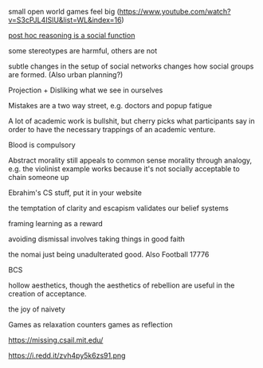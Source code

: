 small open world games feel big
(https://www.youtube.com/watch?v=S3cPJL4ISlU&list=WL&index=16)

[post hoc reasoning is a social function](https://www.youtube.com/watch?v=_ArVh3Cj9rw&list=PLM0XOPE-p91H0bY1nrHPiSILBMsCEJ6AL&index=10&t=180s)

some stereotypes are harmful, others are not

subtle changes in the setup of social networks changes how social groups are formed. (Also urban planning?)

Projection + Disliking what we see in ourselves

Mistakes are a two way street, e.g. doctors and popup fatigue

A lot of academic work is bullshit, but cherry picks what participants say in order to have the necessary trappings of an academic venture.

Blood is compulsory

Abstract morality still appeals to common sense morality through analogy, e.g. the violinist example works because it's not socially acceptable to chain someone up

Ebrahim's CS stuff, put it in your website

the temptation of clarity and escapism validates our belief systems

framing learning as a reward

avoiding dismissal involves taking things in good faith

the nomai just being unadulterated good. Also Football 17776

BCS

hollow aesthetics, though the aesthetics of rebellion are useful in the creation of acceptance.

the joy of naivety

Games as relaxation counters games as reflection

https://missing.csail.mit.edu/

https://i.redd.it/zvh4py5k6zs91.png
